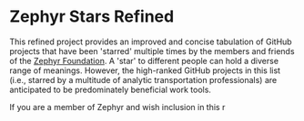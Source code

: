 # Zephyr Stars Refined

This refined project provides an improved and concise tabulation of GitHub projects that have been 'starred' multiple times by the members and friends of the [Zephyr Foundation](https://zephyrtransport.org). A 'star' to different people can hold a diverse range of meanings. However, the high-ranked GitHub projects in this list (i.e., starred by a multitude of analytic transportation professionals) are anticipated to be predominately beneficial work tools.

If you are a member of Zephyr and wish inclusion in this r
